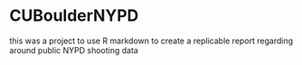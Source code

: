 # CUBoulderNYPD
this was a project to use R markdown to create a replicable report regarding around public NYPD shooting data
